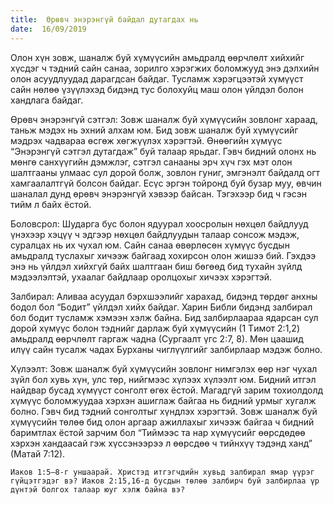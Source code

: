 ```yaml
---
title:  Өрөвч энэрэнгүй байдал дутагдах нь
date:  16/09/2019
---
```


Олон хүн зовж, шаналж буй хүмүүсийн амьдралд өөрчлөлт хийхийг хүсдэг ч тэдний сайн санаа, зорилго хэрэгжих боломжууд энэ дэлхийн олон асуудлуудад дарагдсан байдаг. Тусламж хэрэгцээтэй хүмүүст сайн нөлөө үзүүлэхэд бидэнд тус болохуйц маш олон үйлдэл болон хандлага байдаг.

Өрөвч энэрэнгүй сэтгэл: Зовж шаналж буй хүмүүсийн зовлонг хараад, таньж мэдэх нь эхний алхам юм. Бид зовж шаналж буй хүмүүсийг мэдрэх чадвараа өсгөж хөгжүүлэх хэрэгтэй. Өнөөгийн хүмүүс “Энэрэнгүй сэтгэл дутагдаж” буй талаар ярьдаг. Гэвч бидний олонх нь мөнгө санхүүгийн дэмжлэг, сэтгэл санааны эрч хүч гэх мэт олон шалтгааны улмаас сул дорой болж, зовлон гуниг, эмгэнэлт байдалд огт хамгаалалтгүй болсон байдаг. Есүс эргэн тойронд буй бузар муу, өвчин шаналал дунд өрөвч энэрэнгүй хэвээр байсан. Тэгэхээр бид ч гэсэн тийм л байх ёстой.

Боловсрол: Шударга бус болон ядуурал хоосролын нөхцөл байдлууд үнэхээр хэцүү ч эдгээр нөхцөл байдлуудын талаар сонсож мэдэж, суралцах нь их чухал юм. Сайн санаа өвөрлөсөн хүмүүс бусдын амьдралд туслахыг хичээж байгаад хохирсон олон жишээ бий. Гэхдээ энэ нь үйлдэл хийхгүй байх шалтгаан биш бөгөөд бид тухайн зүйлд мэдээлэлтэй, ухаалаг байдлаар оролцохыг хичээх хэрэгтэй.

Залбирал: Аливаа асуудал бэрхшээлийг харахад, бидэнд төрдөг анхны бодол бол “Бодит” үйлдэл хийх байдаг. Харин Библи бидэнд залбирал бол бодит тусламж хэмээн хэлж байна. Бид залбирлаараа ядарсан сул дорой хүмүүс болон тэднийг дарлаж буй хүмүүсийн (1 Tимот 2:1,2) амьдралд өөрчлөлт гаргаж чадна (Сургаалт үгс 2:7, 8). Мөн цаашид илүү сайн тусалж чадах Бурханы чиглүүлгийг залбирлаар мэдэж болно.

Хүлээлт: Зовж шаналж буй хүмүүсийн зовлонг нимгэлэх өөр нэг чухал зүйл бол хувь хүн, улс төр, нийгмээс хүлээх хүлээлт юм. Бидний итгэл найдвар бусад хүмүүст сонголт өгөх ёстой. Магадгүй зарим тохиолдолд хүмүүс боломжуудаа хэрхэн ашиглаж байгаа нь бидний урмыг хугалж болно. Гэвч бид тэдний сонголтыг хүндлэх хэрэгтэй. Зовж шаналж буй хүмүүсийн төлөө бид олон аргаар ажиллахыг хичээж байгаа ч бидний баримтлах ёстой зарчим бол “Тиймээс та нар хүмүүсийг өөрсдөдөө хэрхэн хандаасай гэж хүссэнээрээ л өөрсдөө ч тийнхүү тэдэнд ханд” (Матай 7:12).

`Иаков 1:5–8-г уншаарай. Христэд итгэгчдийн хувьд залбирал ямар үүрэг гүйцэтгэдэг вэ? Иаков 2:15,16-д бусдын төлөө залбирч буй залбирлаа үр дүнтэй болгох талаар юуг хэлж байна вэ?`